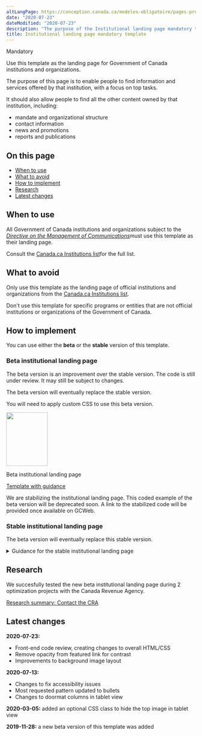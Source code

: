 ```yaml
---
altLangPage: https://conception.canada.ca/modeles-obligatoire/pages-profil-institutionnel.html
date: "2020-07-23"
dateModified: "2020-07-23"
description: "The purpose of the Institutional landing page mandatory template is to enable people to find information and services offered by that institution, with a focus on top tasks."
title: Institutional landing page mandatory template
---
```

<p><span class="label label-danger">Mandatory</span></p>
<p>Use this template as the landing page for Government of Canada institutions and organizations.</p>
<p>The purpose of this page is to enable people to find information and services offered by that institution, with a focus on top tasks.</p>
<p>It should also allow people to find all the other content owned by that institution, including:</p>
<ul>
  <li>mandate and organizational structure</li>
  <li>contact information</li>
  <li>news and promotions</li>
  <li>reports and publications</li>
</ul>
<section>
  <h2>On this page</h2>
  <ul>
    <li><a href="#use">When to use</a></li>
    <li><a href="#avoid">What to avoid</a></li>
    <li><a href="#specifications">How to implement</a></li>
    <li><a href="#research">Research</a></li>
    <li><a href="#changes">Latest changes</a></li>
  </ul>
</section>
<section>
  <h2 id="use">When to use</h2>
  <p>All Government of Canada institutions and organizations subject to the <a href="http://www.tbs-sct.gc.ca/pol/doc-eng.aspx?id=30682"><cite>Directive on the Management of Communications</cite></a>must use this template as their landing page.
  <p>Consult the <a href="https://www.canada.ca/en/government/about/design-system/institutions-list.html">Canada.ca Institutions list</a>for the full list.</p>
  </p>
</section>
<section>
  <h2 id="avoid">What to avoid</h2>
  <p>Only use this template as the landing page of official institutions and organizations from the <a href="https://www.canada.ca/en/government/about/design-system/institutions-list.html">Canada.ca Institutions list</a>.</p>
  <p>Don't use this template for specific programs or entities that are not official institutions or organizations of the Government of Canada.</p>
</section>
<section>
  <h2 id="specifications">How to implement</h2>
  <p>You can use either the <strong>beta</strong> or the <strong>stable</strong> version of this template.</p>
  <section>
    <h3>Beta institutional landing page</h3>
    <p>The beta version is an improvement over the stable version. The code is still under review. It may still be subject to changes.</p>
    <p>The beta version will eventually replace the stable version.</p>
    <p>You will need to apply custom CSS to use this beta version.</p>
    <div class="row mrgn-tp-lg mrgn-bttm-lg">
      <div class="col-xs-10 col-md-8 col-lg-8">
        <div class="gc-dwnld">
          <div class="row">
            <div class="col-xs-10 col-sm-3 col-lg-2">
              <p><a class="gc-dwnld-lnk" href="../coded-layout/institutional_landing_page_guidance.html"><img alt="" class="thumbnail gc-dwnld-img" height="142" src="../images/ip-img-cropped.png" width="110"/></a></p>
            </div>
            <div class="col-xs-12 col-sm-9 col-lg-10">
              <p class="mrgn-tp-md lead"><span>Beta institutional landing page</span></p>
              <p><a class="btn btn-call-to-action" href="../coded-layout/institutional_landing_page_guidance.html">Template with guidance</a></p>
            </div>
          </div>
        </div>
      </div>
    </div>
    <section id="code" class="alert alert-warning">
    <p>We are stabilizing the institutional landing page. This coded example of the beta version will be deprecated soon. A link to the stabilized code will be provided once available on GCWeb.</p>
  </section>
  <div class="clearfix"></div>
  <section>
    <h3>Stable institutional landing page</h3>
    <p>The beta version will eventually replace this stable version.</p>
    <details>
      <summary>Guidance for the stable institutional landing page</summary>
      <h3 id="profile">Profile page</h3>
      <div class="btn-group mrgn-bttm-sm">
        <button class="btn btn-default wb-toggle" data-toggle='{"selector": "details", "parent": "#template-elements", "type": "on"}' type="button">Expand All</button>
        <button class="btn btn-default wb-toggle" data-toggle='{"selector": "details", "parent": "#template-elements", "type": "off"}' type="button">Collapse All</button>
      </div>
      <div class="row">
        <div class="col-lg-6 pull-right">
          <figure class="mrgn-bttm-lg">
            <figcaption class="text-center"><b>Profile page template</b></figcaption>
            <img alt="Template of institutional profile page for large institutions showing sections that make up its structure. Read top to bottom and left to right. Specifications detailed below." class="full-width" src="https://www.canada.ca/content/dam/tbs-sct/images/government-communications/canada-content-style-guide/institutional-profile-eng.jpg"/></figure>
        </div>
        <div class="col-lg-6 pull-left">
          <div id="template-elements">
            <section>
              <h4>1: Institution name</h4>
              <p><span class="label label-danger">Mandatory</span></p>
              <p>Provides the applied title of the institution</p>
              <ul class="list-unstyled">
                <li id="element1">
                  <details class="mrgn-bttm-sm">
                    <summary class="wb-toggle" data-toggle='{"print":"on"}'><strong>Content</strong></summary>
                    <ul>
                      <li>use the applied title of the institution, as specified in the <a href="https://www.tbs-sct.gc.ca/hgw-cgf/oversight-surveillance/communications/fip-pcim/reg-eng.asp">Registry of Applied Titles</a></li>
                      <li>use the legal title if the applied title is not available</li>
                      <li>do not use acronyms or abbreviations</li>
                    </ul>
                  </details>
                </li>
                <li id="element2">
                  <details class="mrgn-bttm-sm">
                    <summary class="wb-toggle" data-toggle='{"print":"on"}'><strong>Presentation</strong></summary>
                    <ul>
                      <li>institutional profile title must be a unique H1</li>
                      <li>must be the first component on the page</li>
                    </ul>
                  </details>
                </li>
              </ul>
            </section>
            <section>
              <h4>2a: Insignia</h4>
              <p><span class="label label-warning">Conditional</span></p>
              <p>Provides identification of the Royal Canadian Mounted Police</p>
              <ul class="list-unstyled">
                <li id="element3">
                  <details class="mrgn-bttm-sm">
                    <summary class="wb-toggle" data-toggle='{"print":"on"}'><strong>Content</strong></summary>
                    <ul>
                      <li>this component is only allowed for the Royal Canadian Mounted Police, to display their primary approved insignia</li>
                    </ul>
                  </details>
                </li>
                <li id="element4">
                  <details class="mrgn-bttm-sm">
                    <summary class="wb-toggle" data-toggle='{"print":"on"}'><strong>Presentation</strong></summary>
                    <ul>
                      <li>the insignia appears to the right of the institutional mandate</li>
                      <li>the image is not hyperlinked</li>
                    </ul>
                  </details>
                </li>
              </ul>
            </section>
            <section>
              <h4>3: Institutional mandate</h4>
              <p><span class="label label-danger">Mandatory</span></p>
              <p>Provides 1 or 2 sentences that describe the institution’s mandate</p>
              <ul class="list-unstyled">
                <li id="element5">
                  <details class="mrgn-bttm-sm">
                    <summary class="wb-toggle" data-toggle='{"print":"on"}'><strong>Content</strong></summary>
                    <ul>
                      <li>lists the applied title of the institution followed by a brief, plain language overview of how the institution serves the public</li>
                      <li>keep the text short and concise</li>
                      <li>written for a grade 6-8 reading level</li>
                    </ul>
                  </details>
                </li>
                <li id="element6">
                  <details class="mrgn-bttm-sm">
                    <summary class="wb-toggle" data-toggle='{"print":"on"}'><strong>Presentation</strong></summary>
                    <ul>
                      <li>the institutional mandate appears directly below the institutional profile page title</li>
                    </ul>
                  </details>
                </li>
              </ul>
            </section>
            <section>
              <h4>4: Institutional social media channels</h4>
              <p><span class="label label-warning">Conditional</span></p>
              <p>Features institution-specific social media channels</p>
              <ul class="list-unstyled">
                <li id="element7">
                  <details class="mrgn-bttm-sm">
                    <summary class="wb-toggle" data-toggle='{"print":"on"}'><strong>Content</strong></summary>
                    <ul>
                      <li>this component is mandatory for all institutions listed under <a href="http://laws-lois.justice.gc.ca/eng/acts/f-11/page-30.html#h-74">Schedule I of the FAA</a>; otherwise, it is optional</li>
                      <li>use the <a href="./multi-p-ds-patterns-channels.html">Social media channels block (follow box)</a>pattern</li>
                    </ul>
                  </details>
                </li>
                <li id="element8">
                  <details class="mrgn-bttm-sm">
                    <summary class="wb-toggle" data-toggle='{"print":"on"}'><strong>Presentation</strong></summary>
                    <ul>
                      <li>appears to the right of the institutional mandate</li>
                    </ul>
                  </details>
                </li>
              </ul>
            </section>
            <section>
              <h4>5: Latest news</h4>
              <p><span class="label label-warning">Conditional</span></p>
              <p>Features current news items related to the institution</p>
              <ul class="list-unstyled">
                <li id="element9">
                  <details class="mrgn-bttm-sm">
                    <summary class="wb-toggle" data-toggle='{"print":"on"}'><strong>Content</strong></summary>
                    <ul>
                      <li>this component is mandatory for all institutions listed under <a href="http://laws-lois.justice.gc.ca/eng/acts/f-11/page-30.html#h-74">Schedule I of the FAA</a>; otherwise, it is optional</li>
                      <li>use the <a href="../common-design-patterns/latest-news.html">Latest news</a>pattern</li>
                    </ul>
                  </details>
                </li>
                <li id="element10">
                  <details class="mrgn-bttm-sm">
                    <summary class="wb-toggle" data-toggle='{"print":"on"}'><strong>Presentation</strong></summary>
                    <ul>
                      <li>appears below “Institutional social media channels”</li>
                    </ul>
                  </details>
                </li>
              </ul>
            </section>
            <section>
              <h4>6: Services and information</h4>
              <p><span class="label label-danger">Mandatory</span></p>
              <p>Lists the institution-specific topics or top tasks</p>
              <ul class="list-unstyled">
                <li id="element11">
                  <details class="mrgn-bttm-sm">
                    <summary class="wb-toggle" data-toggle='{"print":"on"}'><strong>Content</strong></summary>
                    <ul>
                      <li>use the <a href="./multi-p-ds-patterns-doormat.html">Link and description</a>pattern</li>
                    </ul>
                  </details>
                </li>
                <li id="element12">
                  <details class="mrgn-bttm-sm">
                    <summary class="wb-toggle" data-toggle='{"print":"on"}'><strong>Presentation</strong></summary>
                    <ul>
                      <li>appears below the social media channels and to the left of “Most requested”</li>
                    </ul>
                  </details>
                </li>
              </ul>
            </section>
            <section>
              <h4>7: Most requested</h4>
              <p><span class="label label-warning">Conditional</span></p>
              <p>Features institution-specific top tasks</p>
              <ul class="list-unstyled">
                <li id="element13">
                  <details class="mrgn-bttm-sm">
                    <summary class="wb-toggle" data-toggle='{"print":"on"}'><strong>Content</strong></summary>
                    <ul>
                      <li>this component in mandatory to provide shortcuts to the institution's top tasks. However, it should not be used if all of the institution's top tasks are already included as direct links under Services and information.</li>
                      <li>use the <a href="./multi-p-ds-patterns-most_requested.html">Most requested</a>pattern</li>
                    </ul>
                  </details>
                </li>
                <li id="element14">
                  <details class="mrgn-bttm-sm">
                    <summary class="wb-toggle" data-toggle='{"print":"on"}'><strong>Presentation</strong></summary>
                    <ul>
                      <li>appears to the right of “Services and information”</li>
                    </ul>
                  </details>
                </li>
              </ul>
            </section>
            <section>
              <h4>8: Contact us</h4>
              <p><span class="label label-danger">Mandatory</span></p>
              <p>Provides access to institutional contact information</p>
              <ul class="list-unstyled">
                <li id="element15">
                  <details class="mrgn-bttm-sm">
                    <summary class="wb-toggle" data-toggle='{"print":"on"}'><strong>Content</strong></summary>
                    <ul>
                      <li>go to <a href="../common-design-patterns/contact-information.html">Contact information</a>- use either the contact address pattern or contact links pattern</li>
                    </ul>
                  </details>
                </li>
                <li id="element16">
                  <details class="mrgn-bttm-sm">
                    <summary class="wb-toggle" data-toggle='{"print":"on"}'><strong>Presentation</strong></summary>
                    <ul>
                      <li>appears below “Latest news” and to the right of “Services and information”</li>
                    </ul>
                  </details>
                </li>
              </ul>
            </section>
            <section>
              <h4>9: More information for</h4>
              <p><span class="label label-info">Optional</span></p>
              <p>Links to related audience information</p>
              <ul class="list-unstyled">
                <li id="element17">
                  <details class="mrgn-bttm-sm">
                    <summary class="wb-toggle" data-toggle='{"print":"on"}'><strong>Content</strong></summary>
                    <ul>
                      <li>use the <a href="./multi-p-ds-patterns-more_info_for.html">More information for</a>pattern</li>
                    </ul>
                  </details>
                </li>
                <li id="element18">
                  <details class="mrgn-bttm-sm">
                    <summary class="wb-toggle" data-toggle='{"print":"on"}'><strong>Presentation</strong></summary>
                    <ul>
                      <li>appears below “Most requested”</li>
                    </ul>
                  </details>
                </li>
              </ul>
            </section>
            <section>
              <h4>10: What we are doing</h4>
              <p><span class="label label-warning">Conditional</span></p>
              <p>Provides links to the institution’s program and policy development content</p>
              <ul class="list-unstyled">
                <li id="element19">
                  <details class="mrgn-bttm-sm">
                    <summary class="wb-toggle" data-toggle='{"print":"on"}'><strong>Content</strong></summary>
                    <ul>
                      <li>this component is mandatory when the institution has program and policy development content to present</li>
                      <li>use the <a href="../common-design-patterns/what-we-are-doing.html">What we are doing</a>pattern</li>
                    </ul>
                  </details>
                </li>
                <li id="element20">
                  <details class="mrgn-bttm-sm">
                    <summary class="wb-toggle" data-toggle='{"print":"on"}'><strong>Presentation</strong></summary>
                    <ul>
                      <li>appears below “Services and information”</li>
                    </ul>
                  </details>
                </li>
              </ul>
            </section>
            <section>
              <h4>11: Corporate information</h4>
              <p><span class="label label-danger">Mandatory</span></p>
              <p>Provides consistent access to key corporate information</p>
              <ul class="list-unstyled">
                <li id="element21">
                  <details class="mrgn-bttm-sm">
                    <summary class="wb-toggle" data-toggle='{"print":"on"}'><strong>Content</strong></summary>
                    <ul>
                      <li>consists of a series of links to institution-specific content not presented elsewhere on the page</li>
                      <li>heading is labelled “Corporate information”</li>
                      <li>only the “Mandate” and “Transparency” links are mandatory; all other links are optional</li>
                      <li>links must be labelled and ordered as follows:
                        <dl class="dl-horizontal">
                          <dt><strong>Mandate</strong></dt>
                          <dd>
                            <ul>
                              <li>mandatory</li>
                              <li>links to a page providing the institution’s mandate, vision and objectives</li>
                            </ul>
                          </dd>
                          <dt><strong>Programs</strong></dt>
                          <dd>
                            <ul>
                              <li>optional</li>
                              <li>links to a page providing the institution’s list of programs</li>
                            </ul>
                          </dd>
                          <dt><strong>Organizational structure</strong></dt>
                          <dd>
                            <ul>
                              <li>optional</li>
                              <li>links to a page providing the institution’s organizational chart or structure</li>
                            </ul>
                          </dd>
                          <dt><strong>Portfolio</strong></dt>
                          <dd>
                            <ul>
                              <li>optional</li>
                              <li>links to a page providing the institution’s ministerial portfolio</li>
                            </ul>
                          </dd>
                          <dt><strong>Partners</strong></dt>
                          <dd>
                            <ul>
                              <li>optional</li>
                              <li>links to a page providing the institution’s existing formal partnerships (for example, federal/provincial/territorial, international or non-governmental organizations)</li>
                            </ul>
                          </dd>
                          <dt><strong>Transparency</strong></dt>
                          <dd>
                            <ul>
                              <li>mandatory</li>
                              <li>links to institution-specific transparency information prescribed by Employment and Social Development Canada, such as forward regulatory plans and proactive disclosure</li>
                            </ul>
                          </dd>
                          <dt><strong>Job opportunities</strong></dt>
                          <dd>
                            <ul>
                              <li>optional</li>
                              <li>links to a landing page for institution-specific job opportunities</li>
                            </ul>
                          </dd>
                          <dt><strong>Service performance reporting</strong></dt>
                          <dd>
                            <ul>
                              <li>mandatory, if content exists (see <a href="../recommended-templates/institutional-service-performance-reporting-pages.html">Institutional service performance reporting pages</a>)</li>
                              <li>links to a landing page for institution-specific service performance reporting</li>
                            </ul>
                          </dd>
                        </dl>
                      </li>
                    </ul>
                  </details>
                </li>
                <li id="element22">
                  <details class="mrgn-bttm-sm">
                    <summary class="wb-toggle" data-toggle='{"print":"on"}'><strong>Presentation</strong></summary>
                    <ul>
                      <li>appears above “Features”</li>
                    </ul>
                  </details>
                </li>
              </ul>
            </section>
            <section>
              <h4>12a: Minister of a department or head of a quasi-judicial arm’s-length institution</h4>
              <p><span class="label label-warning">Conditional</span></p>
              <p>Provides a single profile for each <abbr title="Government of Canada">GC</abbr>minister or institutional head</p>
              <ul class="list-unstyled">
                <li id="element23">
                  <details class="mrgn-bttm-sm">
                    <summary class="wb-toggle" data-toggle='{"print":"on"}'><strong>Content</strong></summary>
                    <ul>
                      <li>this component is mandatory for all institutions, unless you are using the portfolio ministers component (12b)</li>
                      <li>includes hyperlinked images of either an institution’s minister(s), including associate minister(s), or its institutional head (in the case of arm’s-length or quasi-judicial institutions).
                        <ul>
                          <li>no other individuals may be displayed on the institutional profile</li>
                        </ul>
                      </li>
                      <li>images and texts are hyperlinked to the appropriate ministerial profile page (see <a href="../mandatory-templates/ministerial-profile-pages.html">Ministerial profile pages</a>)</li>
                      <li>the hyperlink text is limited to the minister’s or institutional head’s honorific (“The Honourable”) and first and last name</li>
                      <li>non-hyperlinked text is limited to the minister’s or institutional head’s official title</li>
                      <li>the following headings must be presented above the appropriate elected official:
                        <ul>
                          <li>“Minister”</li>
                          <li>“Parliamentary secretary”</li>
                          <li>“Associate minister”</li>
                        </ul>
                      </li>
                      <li>the heading of “Management” or “Ombudsman”, must be presented, as appropriate, above the senior-most public servant who is the institutional head</li>
                    </ul>
                  </details>
                </li>
                <li id="element24">
                  <details class="mrgn-bttm-sm">
                    <summary class="wb-toggle" data-toggle='{"print":"on"}'><strong>Presentation</strong></summary>
                    <ul>
                      <li>appears to the right of “Corporate information”</li>
                      <li>priority sequencing is from left to right</li>
                      <li>when more than 3 images are required, continue the list on a second row</li>
                      <li>when fewer than 3 images are required, the image must be left-aligned to the corporate information block</li>
                      <li>go to the <a href="http://wet-boew.github.io/themes-dist/GCWeb/index-en.html">Canada.ca GitHub page</a>for image sizing details</li>
                    </ul>
                  </details>
                </li>
              </ul>
            </section>
            <section>
              <h4>13: Institution features</h4>
              <p><span class="label label-info">Optional</span></p>
              <p>Promotes institution-specific current activities being led by the institution</p>
              <ul class="list-unstyled">
                <li id="element25">
                  <details class="mrgn-bttm-sm">
                    <summary class="wb-toggle" data-toggle='{"print":"on"}'><strong>Content</strong></summary>
                    <ul>
                      <li>use the <a href="./multi-p-ds-components-features.html">Context-specific features</a>component</li>
                    </ul>
                  </details>
                </li>
                <li id="element26">
                  <details class="mrgn-bttm-sm">
                    <summary class="wb-toggle" data-toggle='{"print":"on"}'><strong>Presentation</strong></summary>
                    <ul>
                      <li>heading is labelled “Features”</li>
                    </ul>
                  </details>
                </li>
              </ul>
            </section>
          </div>
        </div>
      </div>
      <section>
        <h3 id="branding">How to use the arms-length branding</h3>
        <div class="btn-group mrgn-bttm-sm">
          <button class="btn btn-default wb-toggle" data-toggle='{"selector": "details", "parent": "#template-elements2", "type": "on"}' type="button">Expand All</button>
          <button class="btn btn-default wb-toggle" data-toggle='{"selector": "details", "parent": "#template-elements2", "type": "off"}' type="button">Collapse All</button>
        </div>
        <div class="row">
          <div class="col-lg-6 pull-right">
            <figure class="mrgn-bttm-lg">
              <figcaption class="text-center"><b>Arm’s length branding example</b></figcaption>
              <img alt="Image of arm’s-length identification showing components that make up its structure. Read top to bottom and left to right. Specifications detailed below." class="full-width" src="https://www.canada.ca/content/dam/tbs-sct/images/government-communications/canada-content-style-guide/arms-length-branding-eng.jpg"/></figure>
          </div>
          <div class="col-lg-6 pull-left">
            <div id="template-elements2">
              <section>
                <h4>2b: Arm’s-length branding</h4>
                <p><span class="label label-warning">Conditional</span></p>
                <p>Displays approved identifier for institutions that meet the criteria for Arm’s Length</p>
                <ul class="list-unstyled">
                  <li id="element2-1">
                    <details class="mrgn-bttm-sm">
                      <summary class="wb-toggle" data-toggle='{"print":"on"}'><strong>Content</strong></summary>
                      <ul>
                        <li>this component is conditional. Only institutions categorized as administrative tribunals under the <a href="http://www.appointments-nominations.gc.ca/prsnt.asp?menu=2&amp;page=gicIntro&amp;lang=eng">rules for Governor in Council appointments</a>have the option to display their approved brand identification</li>
                        <li>institutions categorized as agencies or boards that have a core mandate to make binding decisions or rulings may also have the option to display their approved, primary brand identification, as determined on a case-by-case basis by central agencies</li>
                        <li>the branding must follow the Federal Identity Program (FIP) rules for identifying federal institutions</li>
                      </ul>
                    </details>
                  </li>
                  <li id="element2-2">
                    <details class="mrgn-bttm-sm">
                      <summary class="wb-toggle" data-toggle='{"print":"on"}'><strong>Presentation</strong></summary>
                      <ul>
                        <li>the arm’s-length branding appears at the top of the page</li>
                        <li>the image must be formatted according to FIP design specifications, where applicable (i.e. for institutions not exempt from FIP)</li>
                        <li>the image must be configured to scale automatically to screen size (SVG is the recommended format), in line with responsive web design</li>
                        <li>the image is not hyperlinked</li>
                      </ul>
                    </details>
                  </li>
                </ul>
              </section>
              <section>
                <h4>3a: Arm’s-length statement</h4>
                <p><span class="label label-warning">Conditional</span></p>
                <p>Explains the arm’s-length nature of the institution</p>
                <ul class="list-unstyled">
                  <li id="element2-3">
                    <details class="mrgn-bttm-sm">
                      <summary class="wb-toggle" data-toggle='{"print":"on"}'><strong>Content</strong></summary>
                      <ul>
                        <li>this component is conditional. Only institutions categorized as administrative tribunals under the <a href="http://www.appointments-nominations.gc.ca/prsnt.asp?menu=2&amp;page=gicIntro&amp;lang=eng">rules for Governor in Council appointments</a>have the option to include the arm’s length statement</li>
                        <li>institutions categorized as agencies or boards that have a core mandate to make binding decisions or rulings may also have the option to include this statement, as determined on a case-by-case basis by central agencies</li>
                        <li>the statement gives a concise explanation of the autonomous nature of the arm’s-length institution</li>
                      </ul>
                    </details>
                  </li>
                  <li id="element2-4">
                    <details class="mrgn-bttm-sm">
                      <summary class="wb-toggle" data-toggle='{"print":"on"}'><strong>Presentation</strong></summary>
                      <ul>
                        <li>it is presented in boldface</li>
                      </ul>
                    </details>
                  </li>
                </ul>
              </section>
            </div>
          </div>
        </div>
      </section>
      <section>
        <h3 id="ministers">How to use the portfolio ministers pattern</h3>
        <div class="btn-group mrgn-bttm-sm">
          <button class="btn btn-default wb-toggle" data-toggle='{"selector": "details", "parent": "#template-elements3", "type": "on"}' type="button">Expand All</button>
          <button class="btn btn-default wb-toggle" data-toggle='{"selector": "details", "parent": "#template-elements3", "type": "off"}' type="button">Collapse All</button>
        </div>
        <div class="row">
          <div class="col-lg-6 pull-right">
            <figure class="mrgn-bttm-lg">
              <figcaption class="text-center"><b>Portfolio ministers example</b></figcaption>
              <img alt="Image of portfolio ministers component showing elements that make up its structure. Read top to bottom and left to right. Specifications detailed below." class="full-width" src="https://www.canada.ca/content/dam/tbs-sct/images/government-communications/canada-content-style-guide/portfolio-ministers-component-eng.jpg"/></figure>
          </div>
          <div class="col-lg-6 pull-left">
            <div id="template-elements3">
              <section>
                <h4>12b: Portfolio ministers</h4>
                <p><span class="label label-info">Optional</span></p>
                <p>Provides access to the profiles of all portfolio ministers under the institution’s portfolio</p>
                <ul class="list-unstyled">
                  <li id="element3-1">
                    <details class="mrgn-bttm-sm">
                      <summary class="wb-toggle" data-toggle='{"print":"on"}'><strong>Content</strong></summary>
                      <ul>
                        <li>must not be used when a minister or institutional head is listed under “Corporate information” (see 12a)</li>
                        <li>can only be used when 3 or more ministers are presented</li>
                        <li>it provides hyperlinked images of an institution’s minister(s)
                          <ul>
                            <li>no other individuals can be displayed on the institutional profile</li>
                          </ul>
                        </li>
                        <li>images and texts are hyperlinked to the appropriate ministerial profile page (see <a href="../mandatory-templates/ministerial-profile-pages.html">Ministerial profile pages</a>)</li>
                        <li>hyperlink text is limited to minister’s honorific, first and last name only: Honourable [name of minister]</li>
                        <li>non-hyperlinked text is limited to the minister’s official title</li>
                      </ul>
                    </details>
                  </li>
                  <li id="element3-2">
                    <details class="mrgn-bttm-sm">
                      <summary class="wb-toggle" data-toggle='{"print":"on"}'><strong>Presentation</strong></summary>
                      <ul>
                        <li>appears above “Corporate information”</li>
                        <li>priority sequencing is from left to right</li>
                        <li>when more than 3 images are required, continue the list on a second row</li>
                        <li>go to the <a href="http://wet-boew.github.io/themes-dist/GCWeb/index-en.html">Canada.ca GitHub page</a>for image sizing details</li>
                      </ul>
                    </details>
                  </li>
                </ul>
              </section>
            </div>
          </div>
        </div>
      </section>
      <section>
        <h3 id="organizations">How to use the portfolio organizations pattern</h3>
        <div class="btn-group mrgn-bttm-sm">
          <button class="btn btn-default wb-toggle" data-toggle='{"selector": "details", "parent": "#template-elements4", "type": "on"}' type="button">Expand All</button>
          <button class="btn btn-default wb-toggle" data-toggle='{"selector": "details", "parent": "#template-elements4", "type": "off"}' type="button">Collapse All</button>
        </div>
        <div class="row">
          <div class="col-lg-6 pull-right">
            <figure class="mrgn-bttm-lg">
              <figcaption class="text-center"><b>Portfolio organizations example</b></figcaption>
              <img alt="Image of portfolio organizations component showing elements that make up its structure. Read top to bottom and left to right. Specifications detailed below." class="full-width" src="https://www.canada.ca/content/dam/tbs-sct/images/government-communications/canada-content-style-guide/portfolio-organizations-component-eng.jpg"/></figure>
          </div>
          <div class="col-lg-6 pull-left">
            <div id="template-elements4">
              <section>
                <h4>14: Portfolio organizations</h4>
                <p><span class="label label-info">Optional</span></p>
                <p>Provides navigation to portfolio organizations within the institution</p>
                <ul class="list-unstyled">
                  <li id="element4-1">
                    <details class="mrgn-bttm-sm">
                      <summary class="wb-toggle" data-toggle='{"print":"on"}'><strong>Content</strong></summary>
                      <ul>
                        <li>lists all portfolio organizations under an institution</li>
                        <li>heading is labelled “Portfolio organizations”</li>
                        <li>links must be directed to an organizational profile page (see <a href="../mandatory-templates/organizational-profile-pages.html">Organizational profile pages</a>)</li>
                      </ul>
                    </details>
                  </li>
                  <li id="element4-2">
                    <details class="mrgn-bttm-sm">
                      <summary class="wb-toggle" data-toggle='{"print":"on"}'><strong>Presentation</strong></summary>
                      <ul>
                        <li>appears below “What we are doing”</li>
                      </ul>
                    </details>
                  </li>
                </ul>
              </section>
            </div>
          </div>
        </div>
      </section>
    </details>
  </section>
</section>
<section>
  <h2 id="research">Research</h2>
  <p>We succesfully tested the new beta institutional landing page during 2 optimization projects with the Canada Revenue Agency.</p>
  <p><a href="{{ site.url }}/research-summaries/cra-contact-us-research-summary.html">Research summary: Contact the CRA</a></p>
</section>
<section>
  <h2 id="changes">Latest changes</h2>
  <p><strong>2020-07-23:</strong></p>
  <ul>
    <li>Front-end code review, creating changes to overall HTML/CSS</li>
    <li>Remove opacity from featured link for contrast</li>
    <li>Improvements to background image layout</li>
  </ul>
  <p><strong>2020-07-13:</strong></p>
  <ul>
    <li>Changes to fix accessibility issues</li>
    <li>Most requested pattern updated to bullets</li>
    <li>Changes to doormat columns in tablet view</li>
  </ul>
  <p><strong>2020-03-05:</strong> added an optional CSS class to hide the top image in tablet view</p>
  <p><strong>2019-11-28:</strong> a new beta version of this template was added</p>
</section>
